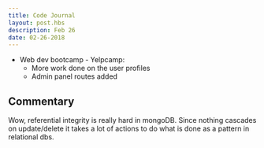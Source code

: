 ```yaml
---
title: Code Journal
layout: post.hbs
description: Feb 26
date: 02-26-2018
---
```

- Web dev bootcamp - Yelpcamp:
  - More work done on the user profiles
  - Admin panel routes added

## Commentary

Wow, referential integrity is really hard in mongoDB. Since nothing cascades on update/delete it takes a lot of actions to do what is done as a pattern in relational dbs.
